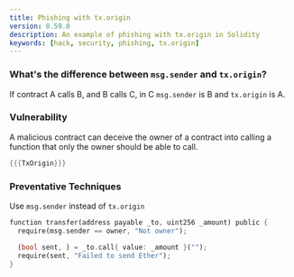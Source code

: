 ```yaml
---
title: Phishing with tx.origin
version: 0.59.0
description: An example of phishing with tx.origin in Solidity
keywords: [hack, security, phishing, tx.origin]
---
```


### What's the difference between `msg.sender` and `tx.origin`?

If contract A calls B, and B calls C, in C `msg.sender` is B and `tx.origin` is A.

### Vulnerability

A malicious contract can deceive the owner of a contract into calling a
function that only the owner should be able to call.

```rust
{{{TxOrigin}}}
```

### Preventative Techniques

Use `msg.sender` instead of `tx.origin`

```rust
function transfer(address payable _to, uint256 _amount) public {
  require(msg.sender == owner, "Not owner");

  (bool sent, ) = _to.call{ value: _amount }("");
  require(sent, "Failed to send Ether");
}
```

